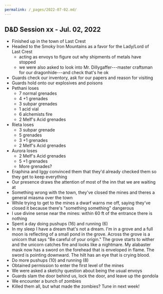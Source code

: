 ```yaml
---
permalink: /_pages/2022-07-02.md/
---
```


## D&D Session xx - Jul. 02, 2022

- Finished up in the town of Last Crest
- Headed to the Smoky Iron Mountains as a favor for the Lady/Lord of Last Crest
    - acting as envoys to figure out why shipments of metals have stopped
    - we were also asked to look into Mr. Dillygaffer---master craftsman for our dragonhide---and check that's he ok
- Guards check our inventory, ask for our papers and reason for visiting
- Guards hold onto our explosives and poisons
- Pethani loses
    - 7 normal grenades
    - 4 +1 grenades
    - 3 subpar grenades
    - 1 acid vial
    - 6 alchemists fire
    - 2 Melf's Acid grenades
- Rieta loses
    - 3 subpar grenade
    - 5 grenades
    - 3 +1 grenades
    - 2 Melf's Acid grenades
- Aurora loses
    - 2 Melf's Acid grenades
    - 5 +1 grenades
    - More grenades?
- Eraphina and Iggy convinced them that they'd already checked them so they get to keep everything
- Our presence draws the attention of most of the inn that we are waiting at
- Something wrong with the town, they've closed the mines and theres a general miasma over the town
- While trying to get to the mines a dwarf warns me off, saying they've closed it because there's "something something" dangerous
- I use divine sense near the mines: within 60 ft of the entrance there is nothing
- Spent a day doing pushups (16) and running (6)
- In my sleep I have a dream that's not a dream. I'm in a grove and a full moon is reflecting of a small pond in the grove. Across the grove is a unicorn that says "Be careful of your origin." The grove starts to wither and the unicorn catches fire and looks like a nightmare. My alabaster mask now has a sword on the forehead that is enveloped in flame. The sword is pointing downward. The hilt has an eye that is crying blood.
- Do more pushups (10) and running (8)
- Obtained permission to enter the first level of the mines
- We were asked a sketchy question about being the usual envoys
- Guards slam the door behind us, lock the door, and leave up the gondola
- We encounter a bunch of zombies
- Killed them all, but what made the zombies? Tune in next week!
    